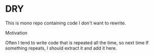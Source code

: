 # DRY

This is mono repo containing code I don't want to rewrite.

Motivation

Often I tend to write code that is repeated all the time, so next time If something
repeats, I should extract it and add it here.

